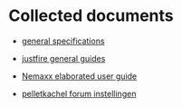# Collected documents

- [general specifications](./docs/PS_15-5_04-2017_lores.pdf)
- [justfire general guides](./docs/DOC-20240907-WA0001-kachel..pdf)
- [Nemaxx elaborated user guide](./docs/p6.pdf)

- [pelletkachel forum instellingen](https://pelletkachelforum.nl/topic/1627-justfire)
